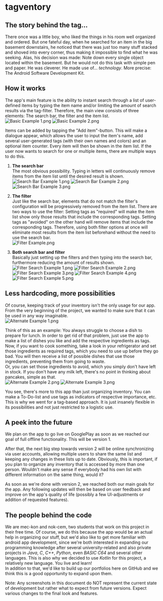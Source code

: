 # tagventory
 
## The story behind the tag...
There once was a little boy, who liked the things in his room well organized and ordered. But one fateful day,
when he searched for an item in the big basement downstairs, he noticed that there was just too many stuff stacked and
shoved into every corner, thus making it impossible to find what he was seeking. Alas, his decision was made: Note down
every single object located within the basement. But he would not do this task with simple pen and paper. He was
cleverer. He made use of... *technology*. More precise: The Android Software Development Kit.

## How it works
The app's main feature is the ability to instant search through a list of user-defined items by typing the item name
and/or limiting the amount of search results via the tag-filter. Therefore, the main view consists of three elements:
The search bar, the filter and the item list.  
![Basic Example 1.png](https://github.com/mec-kon/tagventory/tree/master/demos/Basic_Example_1.png "Main view with collapsed filter")
![Basic Example 2.png](https://github.com/mec-kon/tagventory/tree/master/demos/Basic_Example_2.png "Main view with expanded filter")

Items can be added by tapping the "Add item"-button. This will make a dialogue appear, which allows the user to input
the item's name, add several user-generated tags (with their own names and colors) and an optional item counter.
Every item will then be shown in the item list. If the user now wants to search for one or multiple items, there are
multiple ways to do this.

1. **The search bar**  
The most obvious possibility. Typing in letters will continuously remove items from the item list until the desired
result is shown.  
![Search Bar Example 1.png](https://github.com/mec-kon/tagventory/tree/master/demos/Search_Bar_Example_1.png "Typing a letter into the search bar")
![Search Bar Example 2.png](https://github.com/mec-kon/tagventory/tree/master/demos/Search_Bar_Example_2.png "Typing more letters into the search bar")
![Search Bar Example 3.png](https://github.com/mec-kon/tagventory/tree/master/demos/Search_Bar_Example_3.png "Typing even more letters into the search bar")



2. **The filter**  
Just like the search bar, elements that do not match the filter's configuration will be progressively removed from the
item list.
There are two ways to use the filter: Setting tags as "required" will make the item list show only those results that
include the corresponding tags.
Setting tags as "avoided" on the other hand will remove items that include the corresponding tags. Therefore, using
both filter options at once will eliminate most results from the item list beforehand without the need to use the
search bar.  
![Filter Example.png](https://github.com/mec-kon/tagventory/tree/master/demos/Filter_Example.png "Setting two tags as required while avoiding another tag")


3. **Both search bar and filter**  
Basically just setting up the filters and then typing into the search bar, furthermore reducing the amount of results
shown.  
![Filter Search Example 1.png](https://github.com/mec-kon/tagventory/tree/master/demos/Filter_Search_Example_1.png "Still having ELECTRICITY and TOOL as required tags while avoiding MULTIMEDIA, then typing in letters")
![Filter Search Example 2.png](https://github.com/mec-kon/tagventory/tree/master/demos/Filter_Search_Example_2.png "Continuing to type in letters")
![Filter Search Example 3.png](https://github.com/mec-kon/tagventory/tree/master/demos/Filter_Search_Example_3.png "Expanding the filter to change its settings")
![Filter Search Example 4.png](https://github.com/mec-kon/tagventory/tree/master/demos/Filter_Search_Example_4.png "Clearing the list of avoided tags and deleting a letter")
![Filter Search Example 5.png](https://github.com/mec-kon/tagventory/tree/master/demos/Filter_Search_Example_5.png "Collapsing the filter again")

## Less hardcoding, more possibilities
Of course, keeping track of your inventory isn't the only usage for our app. From the very beginning of the project, we
wanted to make sure that it can be used in any way imaginable.  
![Alternate Example 1.png](https://github.com/mec-kon/tagventory/tree/master/demos/Alternate_Example_1.png "Getting hungry?")

Think of this as an example: You always struggle to choose a dish to prepare for lunch. In order to get rid of that
problem, just use the app to make a list of dishes you like and add the respective ingredients as tags. Now, if you
want to cook something, take a look in your refrigerator and set those ingredients as required tags, which you need to
use up before they go bad. You will then receive a list of possible dishes that use those ingredients, preventing them
from going to waste.  
Or, you can set those ingredients to avoid, which you simply don't have left in stock. If you don't have any milk left,
there's no point in thinking about pancakes, simple as that.  
![Alternate Example 2.png](https://github.com/mec-kon/tagventory/tree/master/demos/Alternate_Example_2.png "Only showing dishes that do not use milk")
![Alternate Example 3.png](https://github.com/mec-kon/tagventory/tree/master/demos/Alternate_Example_3.png "No more milk left?")

You see, there's more to this app than just organizing inventory. You can make a To-Do-list and use tags as indicators
of respective importance, etc.
This is why we went for a tag-based approach. It is just insanely flexible in its possibilities and not just restricted
to a logistic use.

## A peek into the future
We plan on the app to go live on GooglePlay as soon as we reached our goal of full offline functionality. This will be
version 1.

After that, the next big step towards version 2 will be online synchronizing via user accounts, allowing multiple users
to share the same list and keeping any changes in these lists up to date. Obviously, this is important, if you plan to
organize any inventory that is accessed by more than one person. Wouldn't make any sense if everybody had his own list
with different information on the same thing, would it?

As soon as we're done with version 2, we reached both our main goals for the app. Any following updates will then be
based on user feedback and improve on the app's quality of life (possibly a few UI-adjustments or addition of requested
features).

## The people behind the code
We are mec-kon and nok-cem, two students that work on this project in their free time. Of course, we do this because
the app would be an actual help in organizing our stuff, but we'd also like to get more familiar with android app
development, since we're both interested in expanding our programming knowledge after several university-related and
also private projects in *Java*, *C*, *C++*, *Python*, even *BASIC C64* and several other languages. This is also why
we decided to use *Kotlin* for this project, a relatively new language. You live and learn!  
In addition to that, we'd like to build up our portfolios here on GitHub and we think this is a good opportunity to
expand upon them.

Note: Any screenshots in this document do NOT represent the current state of development but rather what to expect from
future versions. Expect various changes to the final look and features.
